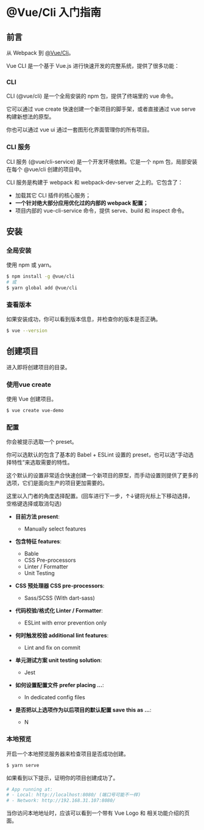 # @Vue/Cli 入门指南


## 前言

从 Webpack 到 [@Vue/Cli](https://cli.vuejs.org/zh/guide/)。

Vue CLI 是一个基于 Vue.js 进行快速开发的完整系统，提供了很多功能：

### CLI

CLI (@vue/cli) 是一个全局安装的 npm 包，提供了终端里的 vue 命令。

它可以通过 vue create 快速创建一个新项目的脚手架，或者直接通过 vue serve 构建新想法的原型。

你也可以通过 vue ui 通过一套图形化界面管理你的所有项目。

### CLI 服务

CLI 服务 (@vue/cli-service) 是一个开发环境依赖。它是一个 npm 包，局部安装在每个 @vue/cli 创建的项目中。

CLI 服务是构建于 webpack 和 webpack-dev-server 之上的。它包含了：

- 加载其它 CLI 插件的核心服务；
- **一个针对绝大部分应用优化过的内部的 webpack 配置；**
- 项目内部的 vue-cli-service 命令，提供 serve、build 和 inspect 命令。

## 安装

### 全局安装

使用 npm 或 yarn。

```bash
$ npm install -g @vue/cli
# 或
$ yarn global add @vue/cli 
```

### 查看版本

如果安装成功，你可以看到版本信息，并检查你的版本是否正确。

```bash
$ vue --version
```

## 创建项目

进入即将创建项目的目录。

### 使用vue create

使用 Vue 创建项目。

```bash
$ vue create vue-demo
```

### 配置

你会被提示选取一个 preset。

你可以选默认的包含了基本的 Babel + ESLint 设置的 preset，也可以选“手动选择特性”来选取需要的特性。

这个默认的设置非常适合快速创建一个新项目的原型，而手动设置则提供了更多的选项，它们是面向生产的项目更加需要的。

这里以入门者的角度选择配置。(回车进行下一步，↑↓键将光标上下移动选择，空格键选择或取消勾选)

- **目前方法 present**: 
  * Manually select features

- **包含特征 features**: 
  * Bable
  * CSS Pre-processors
  * Linter / Formatter
  * Unit Testing

- **CSS 预处理器 CSS pre-processors**: 
  * Sass/SCSS (With dart-sass)

- **代码校验/格式化 Linter / Formatter**: 
  * ESLint with error prevention only

- **何时触发校验 additional lint features**: 
  * Lint and fix on commit

- **单元测试方案 unit testing solution**: 
  * Jest

- **如何设置配置文件 prefer placing ...**: 
  * In dedicated config files

- **是否把以上选项作为以后项目的默认配置 save this as ...**: 
  * N

### 本地预览

开启一个本地预览服务器来检查项目是否成功创建。

```bash
$ yarn serve
```

如果看到以下提示，证明你的项目创建成功了。

```bash
# App running at:
# - Local: http://localhost:8080/ (端口号可能不一样)
# - Network: http://192.168.31.107:8080/
```

当你访问本地地址时，应该可以看到一个带有 Vue Logo 和 相关功能介绍的页面。